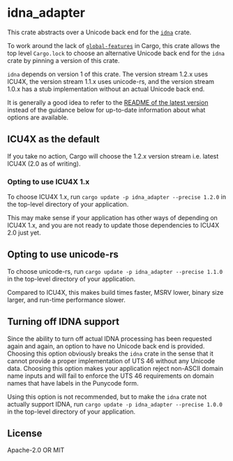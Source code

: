 # idna_adapter

This crate abstracts over a Unicode back end for the [`idna`](https://docs.rs/crate/idna/latest) crate.

To work around the lack of [`global-features`](https://internals.rust-lang.org/t/pre-rfc-mutually-excusive-global-features/19618) in Cargo, this crate allows the top level `Cargo.lock` to choose an alternative Unicode back end for the `idna` crate by pinning a version of this crate.

`idna` depends on version 1 of this crate. The version stream 1.2.x uses ICU4X, the version stream 1.1.x uses unicode-rs, and the version stream 1.0.x has a stub implementation without an actual Unicode back end.

It is generally a good idea to refer to the [README of the latest version](https://docs.rs/crate/idna_adapter/latest) instead of the guidance below for up-to-date information about what options are available.

## ICU4X as the default

If you take no action, Cargo will choose the 1.2.x version stream i.e. latest ICU4X (2.0 as of writing).

### Opting to use ICU4X 1.x

To choose ICU4X 1.x, run `cargo update -p idna_adapter --precise 1.2.0` in the top-level directory of your application.

This may make sense if your application has other ways of depending on ICU4X 1.x, and you are not ready to update those dependencies to ICU4X 2.0 just yet.

## Opting to use unicode-rs

To choose unicode-rs, run `cargo update -p idna_adapter --precise 1.1.0` in the top-level directory of your application.

Compared to ICU4X, this makes build times faster, MSRV lower, binary size larger, and run-time performance slower.

## Turning off IDNA support

Since the ability to turn off actual IDNA processing has been requested again and again, an option to have no Unicode back end is provided. Choosing this option obviously breaks the `idna` crate in the sense that it cannot provide a proper implementation of UTS 46 without any Unicode data. Choosing this option makes your application reject non-ASCII domain name inputs and will fail to enforce the UTS 46 requirements on domain names that have labels in the Punycode form.

Using this option is not recommended, but to make the `idna` crate not actually support IDNA, run `cargo update -p idna_adapter --precise 1.0.0` in the top-level directory of your application.

## License

Apache-2.0 OR MIT
